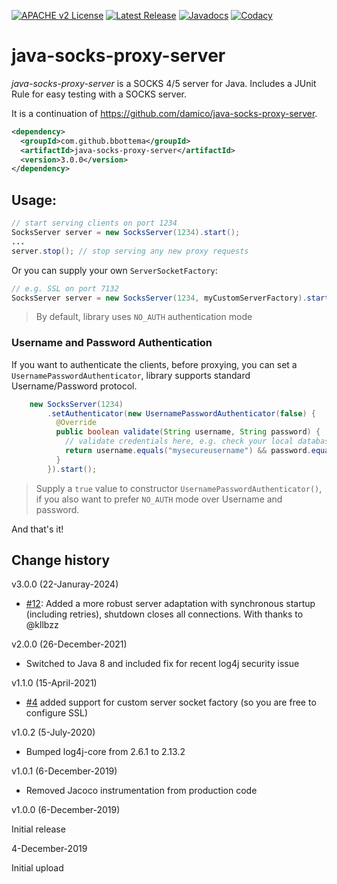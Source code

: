 [![APACHE v2 License](https://img.shields.io/badge/license-apachev2-blue.svg?style=flat)](LICENSE-2.0.txt) 
[![Latest Release](https://img.shields.io/maven-central/v/com.github.bbottema/java-socks-proxy-server.svg?style=flat)](http://search.maven.org/#search%7Cgav%7C1%7Cg%3A%22com.github.bbottema%22%20AND%20a%3A%22java-socks-proxy-server%22) 
[![Javadocs](http://www.javadoc.io/badge/com.github.bbottema/java-socks-proxy-server.svg)](http://www.javadoc.io/doc/com.github.bbottema/java-socks-proxy-server)
[![Codacy](https://img.shields.io/codacy/grade/3d5316af468d4234bf9b783def62b416.svg?style=flat)](https://www.codacy.com/gh/bbottema/java-socks-proxy-server)

# java-socks-proxy-server
*java-socks-proxy-server* is a SOCKS 4/5 server for Java. Includes a JUnit Rule for easy testing with a SOCKS server.

It is a continuation of https://github.com/damico/java-socks-proxy-server.

```xml
<dependency>
  <groupId>com.github.bbottema</groupId>
  <artifactId>java-socks-proxy-server</artifactId>
  <version>3.0.0</version>
</dependency>
```

## Usage:

```java
// start serving clients on port 1234
SocksServer server = new SocksServer(1234).start();
...
server.stop(); // stop serving any new proxy requests
```

Or you can supply your own `ServerSocketFactory`:

```java
// e.g. SSL on port 7132
SocksServer server = new SocksServer(1234, myCustomServerFactory).start();
```

> By default, library uses `NO_AUTH` authentication mode

### Username and Password Authentication

If you want to authenticate the clients, before proxying, you can set a `UsernamePasswordAuthenticator`, library supports standard Username/Password protocol.

```java
    new SocksServer(1234)
        .setAuthenticator(new UsernamePasswordAuthenticator(false) {
          @Override
          public boolean validate(String username, String password) {
            // validate credentials here, e.g. check your local database
            return username.equals("mysecureusername") && password.equals("mysecurepassword");
          }
        }).start();
```

> Supply a `true` value to constructor `UsernamePasswordAuthenticator()`, if you also want to prefer `NO_AUTH` mode over Username and password.

And that's it!

## Change history

v3.0.0 (22-Januray-2024)

- [#12](https://github.com/bbottema/java-socks-proxy-server/issues/12): Added a more robust server adaptation with synchronous startup (including retries), shutdown closes all connections. With thanks to @kllbzz


v2.0.0 (26-December-2021)

- Switched to Java 8 and included fix for recent log4j security issue


v1.1.0 (15-April-2021)

- [#4](https://github.com/bbottema/java-socks-proxy-server/issues/4) added support for custom server socket factory (so you are free to configure SSL)


v1.0.2 (5-July-2020)

- Bumped log4j-core from 2.6.1 to 2.13.2


v1.0.1 (6-December-2019)

- Removed Jacoco instrumentation from production code


v1.0.0 (6-December-2019)

Initial release


4-December-2019

Initial upload